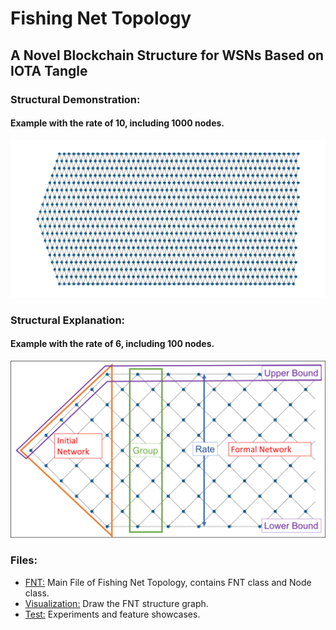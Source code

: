 # Fishing Net Topology

## A Novel Blockchain Structure for WSNs Based on IOTA Tangle

### Structural Demonstration:
#### Example with the rate of 10, including 1000 nodes.
![FNT Structure Display](FNT_Structure.png)

### Structural Explanation:
#### Example with the rate of 6, including 100 nodes.
![FNT Structure Explain](Explain.png)

### Files:
- [FNT:](FNT.py)
Main File of Fishing Net Topology, contains FNT class and Node class.
- [Visualization:](Visualization.py) Draw the FNT structure graph.
- [Test:](Test.ipynb) Experiments and feature showcases.

